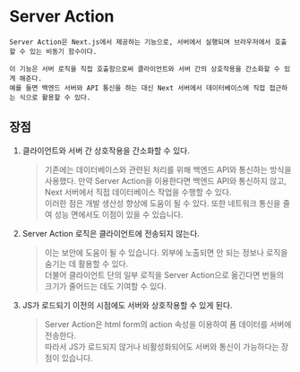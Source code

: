 # Server Action

    Server Action은 Next.js에서 제공하는 기능으로, 서버에서 실행되며 브라우저에서 호출할 수 있는 비동기 함수이다.

    이 기능은 서버 로직을 직접 호출함으로써 클라이언트와 서버 간의 상호작용을 간소화할 수 있게 해준다.
    예를 들면 백엔드 서버와 API 통신을 하는 대신 Next 서버에서 데이터베이스에 직접 접근하는 식으로 활용할 수 있다.

## 장점

1. 클라이언트와 서버 간 상호작용을 간소화할 수 있다.

    > 기존에는 데이터베이스와 관련된 처리를 위해 백엔드 API와 통신하는 방식을 사용했다. 만약 Server Action을 이용한다면 백엔드 API와 통신하지 않고, Next 서버에서 직접 데이터베이스 작업을 수행할 수 있다.  
    >  이러한 점은 개발 생산성 향상에 도움이 될 수 있다. 또한 네트워크 통신을 줄여 성능 면에서도 이점이 있을 수 있습니다.

2. Server Action 로직은 클라이언트에 전송되지 않는다.

    > 이는 보안에 도움이 될 수 있습니다. 외부에 노출되면 안 되는 정보나 로직을 숨기는 데 활용할 수 있다.  
    > 더불어 클라이언트 단의 일부 로직을 Server Action으로 옮긴다면 번들의 크기가 줄어드는 데도 기여할 수 있다.

3. JS가 로드되기 이전의 시점에도 서버와 상호작용할 수 있게 된다.
    > Server Action은 html form의 action 속성을 이용하여 폼 데이터를 서버에 전송한다.  
    >  따라서 JS가 로드되지 않거나 비활성화되어도 서버와 통신이 가능하다는 장점이 있습니다.
